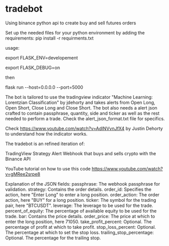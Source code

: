# tradebot
Using binance python api to create buy and sell futures orders

Set up the needed files for your python environment by adding the requirements: pip install -r requirments.txt

usage: 

export FLASK_ENV=developement

export FLASK_DEBUG=on

then

flask run --host=0.0.0.0 --port=5000

The bot is tailored to use the tradingview indicator "Machine Learning: Lorentzian Classification" by jdehorty and takes alerts from Open Long, Open Short, Close Long and Close Short. The bot also needs a alert json crafted to contain passphrase, quantity, side and ticker as well as the rest needed to perform a trade. Check the alert_json_format.txt file for specifics.

Check https://www.youtube.com/watch?v=AdINVvnJfX4 by Justin Dehorty to understand how the indicator works.


The tradebot is an refined iteration of:

TradingView Strategy Alert Webhook that buys and sells crypto with the Binance API

YouTube tutorial on how to use this code
https://www.youtube.com/watch?v=gMRee2srpe8


Explanation of the JSON fields:
passphrase: The webhook passphrase for validation.
strategy: Contains the order details.
order_id: Specifies the action, here "Enter Long" to enter a long position.
order_action: The order action, here "BUY" for a long position.
ticker: The symbol for the trading pair, here "BTCUSDT".
leverage: The leverage to be used for the trade.
percent_of_equity: The percentage of available equity to be used for the trade.
bar: Contains the price details.
order_price: The price at which to enter the long position, here 71050.
take_profit_percent: Optional. The percentage of profit at which to take profit.
stop_loss_percent: Optional. The percentage at which to set the stop loss.
trailing_stop_percentage: Optional. The percentage for the trailing stop.
